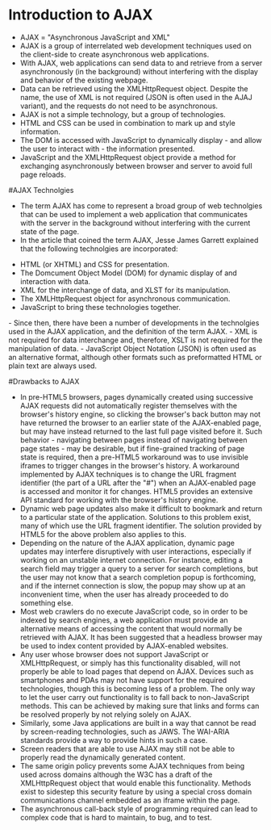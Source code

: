 # Introduction to AJAX
- AJAX = "Asynchronous JavaScript and XML"
- AJAX is a group of interrelated web development techniques used on the client-side to create asynchronous web applications.
- With AJAX, web applications can send data to and retrieve from a server asynchronously (in the background) without interfering
with the display and behavior of the existing webpage.
- Data can be retrieved using the XMLHttpRequest object. Despite the name, the use of XML is not required (JSON is often used
in the AJAJ variant), and the requests do not need to be asynchronous.
- AJAX is not a simple technology, but a group of technologies.
- HTML and CSS can be used in combination to mark up and style information.
- The DOM is accessed with JavaScript to dynamically display - and allow the user to interact with - the information presented.
- JavaScript and the XMLHttpRequest object provide a method for exchanging asynchronously between browser and server to avoid
full page reloads.

#AJAX Technolgies
- The term AJAX has come to represent a broad group of web technolgies that can be used to implement a web application that
communicates with the server in the background without interfering with the current state of the page.
- In the article that coined the term AJAX, Jesse James Garrett explained that the following technolgies are incorporated:
<ul>
<li>HTML (or XHTML) and CSS for presentation.</li>
<li>The Domcument Object Model (DOM) for dynamic display of and interaction with data.</li>
<li>XML for the interchange of data, and XLST for its manipulation.</li>
<li>The XMLHttpRequest object for asynchronous communication.</li>
<li>JavaScript to bring these technologies together.</li>
</ul>
- Since then, there have been a number of developments in the technolgies used in the AJAX application, and the definition 
of the term AJAX.
- XML is not required for data interchange and, therefore, XSLT is not required for the manipulation of data.
- JavaScript Object Notation (JSON) is often used as an alternative format, although other formats such as preformatted
HTML or plain text are always used.

#Drawbacks to AJAX
- In pre-HTML5 browsers, pages dynamically created using successive AJAX requests did not automatically register themselves
with the browser's history engine, so clicking the browser's back button may not have returned the browser to an earlier state
of the AJAX-enabled page, but may have instead returned to the last full page visited before it. Such behavior - navigating
between pages instead of navigating between page states - may be desirable, but if fine-grained tracking of page state is
required, then a pre-HTML5 workaround was to use invisible iframes to trigger changes in the browser's history. A workaround
implemented by AJAX techniques is to change the URL fragment identifier (the part of a URL after the "#") when an AJAX-enabled
page is accessed and monitor it for changes. HTML5 provides an extensive API standard for working with the browser's history engine.
- Dynamic web page updates also make it difficult to bookmark and return to a particular state of the application. Solutions
to this problem exist, many of which use the URL fragment identifier. The solution provided by HTML5 for the above problem also
applies to this.
- Depending on the nature of the AJAX application, dynamic page updates may interfere disruptively with user interactions,
especially if working on an unstable internet connection. For instance, editing a search field may trigger a query to a server
for search completions, but the user may not know that a search completion popup is forthcoming, and if the internet connection
is slow, the popup may show up at an inconvenient time, when the user has already proceeded to do something else.
- Most web crawlers do no execute JavaScript code, so in order to be indexed by search engines, a web application must provide
an alternative means of accessing the content that would normally be retrieved with AJAX. It has been suggested that a headless
browser may be used to index content provided by AJAX-enabled websites.
- Any user whose browser does not support JavaScript or XMLHttpRequest, or simply has this functionality disabled, will not properly be able to load pages that depend on AJAX. Devices such as smartphones and PDAs may not have support for the required
technologies, though this is becoming less of a problem. The only way to let the user carry out functionality is to fall back to non-JavaScript methods. This can be achieved by making sure that links and forms can be resolved properly by not relying solely
on AJAX.
- Similarly, some Java applications are built in a way that cannot be read by screen-reading technologies, such as JAWS. 
The WAI-ARIA standards provide a way to provide hints in such a case.
- Screen readers that are able to use AJAX may still not be able to properly read the dynamically generated content.
- The same origin policy prevents some AJAX techniques from being used across domains although the W3C has a draft of the
XMLHttpRequest object that would enable this functionality. Methods exist to sidestep this security feature by using a 
special cross domain communications channel embedded as an iframe within the page.
- The asynchronous call-back style of programming required can lead to complex code that is hard to maintain, to bug, and to test.
